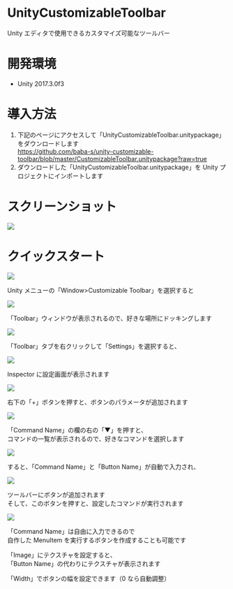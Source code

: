 # UnityCustomizableToolbar

Unity エディタで使用できるカスタマイズ可能なツールバー

# 開発環境

- Unity 2017.3.0f3

# 導入方法

1. 下記のページにアクセスして「UnityCustomizableToolbar.unitypackage」をダウンロードします  
https://github.com/baba-s/unity-customizable-toolbar/blob/master/CustomizableToolbar.unitypackage?raw=true
2. ダウンロードした「UnityCustomizableToolbar.unitypackage」を Unity プロジェクトにインポートします  

# スクリーンショット

![](https://cdn-ak.f.st-hatena.com/images/fotolife/b/baba_s/20180315/20180315133510.png)

# クイックスタート

![](https://cdn-ak.f.st-hatena.com/images/fotolife/b/baba_s/20180315/20180315133622.png)

Unity メニューの「Window>Customizable Toolbar」を選択すると  

![](https://cdn-ak.f.st-hatena.com/images/fotolife/b/baba_s/20180315/20180315133720.png)

「Toolbar」ウィンドウが表示されるので、好きな場所にドッキングします  

![](https://cdn-ak.f.st-hatena.com/images/fotolife/b/baba_s/20180315/20180315133802.png)

「Toolbar」タブを右クリックして「Settings」を選択すると、  

![](https://cdn-ak.f.st-hatena.com/images/fotolife/b/baba_s/20180315/20180315133902.png)

Inspector に設定画面が表示されます  

![](https://cdn-ak.f.st-hatena.com/images/fotolife/b/baba_s/20180315/20180315133958.png)

右下の「+」ボタンを押すと、ボタンのパラメータが追加されます  

![](https://cdn-ak.f.st-hatena.com/images/fotolife/b/baba_s/20180315/20180315134202.png)

「Command Name」の欄の右の「▼」を押すと、  
コマンドの一覧が表示されるので、好きなコマンドを選択します  

![](https://cdn-ak.f.st-hatena.com/images/fotolife/b/baba_s/20180315/20180315134306.png)

すると、「Command Name」と「Button Name」が自動で入力され、  

![](https://cdn-ak.f.st-hatena.com/images/fotolife/b/baba_s/20180315/20180315134352.png)

ツールバーにボタンが追加されます  
そして、このボタンを押すと、設定したコマンドが実行されます  

![](https://cdn-ak.f.st-hatena.com/images/fotolife/b/baba_s/20180315/20180315134552.png)

「Command Name」は自由に入力できるので  
自作した MenuItem を実行するボタンを作成することも可能です  

「Image」にテクスチャを設定すると、  
「Button Name」の代わりにテクスチャが表示されます  

「Width」でボタンの幅を設定できます（0 なら自動調整）